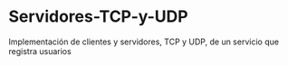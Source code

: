 # Servidores-TCP-y-UDP
Implementación de clientes y servidores, TCP y UDP, de un servicio que registra usuarios
